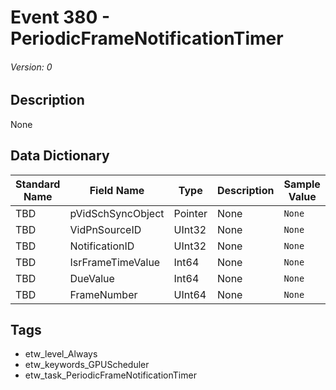 # Event 380 - PeriodicFrameNotificationTimer
###### Version: 0

## Description
None

## Data Dictionary
|Standard Name|Field Name|Type|Description|Sample Value|
|---|---|---|---|---|
|TBD|pVidSchSyncObject|Pointer|None|`None`|
|TBD|VidPnSourceID|UInt32|None|`None`|
|TBD|NotificationID|UInt32|None|`None`|
|TBD|IsrFrameTimeValue|Int64|None|`None`|
|TBD|DueValue|Int64|None|`None`|
|TBD|FrameNumber|UInt64|None|`None`|

## Tags
* etw_level_Always
* etw_keywords_GPUScheduler
* etw_task_PeriodicFrameNotificationTimer